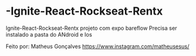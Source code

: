 # -Ignite-React-Rockseat-Rentx
 Ignite-React-Rockseat-Rentx
  projeto com expo bareflow
  Precisa ser instalado a pasta do ANdroid e Ios
  
  
  Feito por: Matheus Gonçalves https://www.instagram.com/matheusesus/
